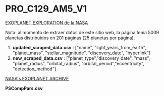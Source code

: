 # PRO_C129_AM5_V1

[EXOPLANET EXPLORATION de la NASA](https://exoplanets.nasa.gov/discovery/exoplanet-catalog/)


Nota: al momento de extraer datos de este sitio web, la página tenía 5009 planetas distribuidos en 201 páginas (25 planetas por página).


1.  **updated_scraped_data.csv** : ["name", "light_years_from_earth", "planet_mass", "stellar_magnitude", "discovery_date", "hyperlink"]
2.  **new_scraped_data.csv** : ["planet_type","discovery_date", "mass", "planet_radius", "orbital_radius", "orbital_period","eccentricity", "detection_method"]

[NASA's EXOPLANET ARCHIVE](https://exoplanetarchive.ipac.caltech.edu/cgi-bin/TblView/nph-tblView?app=ExoTbls&config=PSCompPars)


**PSCompPars.csv** 
